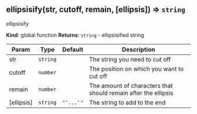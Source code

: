 <a name="ellipsisify"></a>

## ellipsisify(str, cutoff, remain, [ellipsis]) ⇒ <code>string</code>
ellipsisify

**Kind**: global function
**Returns**: <code>string</code> - ellipsisified string

| Param | Type | Default | Description |
| --- | --- | --- | --- |
| str | <code>string</code> |  | The string you need to cut off |
| cutoff | <code>number</code> |  | The position on which you want to cut off |
| remain | <code>number</code> |  | The amount of characters that should remain after the ellipsis |
| [ellipsis] | <code>string</code> | <code>&quot;&#x27;...&#x27;&quot;</code> | The string to add to the end |

